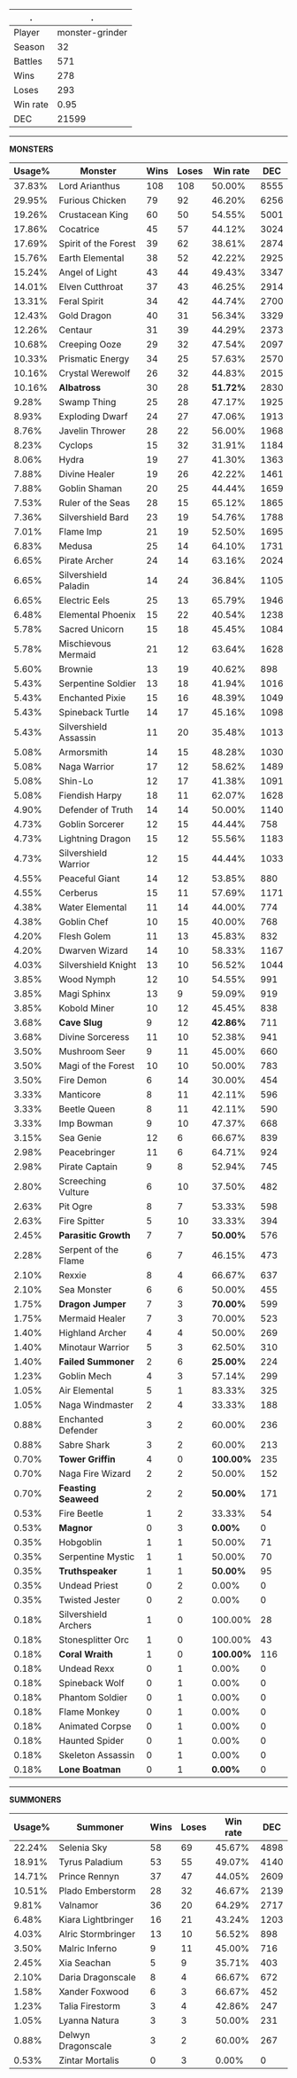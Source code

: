 .|.
|-|-
Player|monster-grinder
Season|32
Battles|571
Wins|278
Loses|293
Win rate|0.95
DEC|21599

---
**MONSTERS**

Usage%|Monster|Wins|Loses|Win rate|DEC|
-|-|-|-|-|-|
37.83%|Lord Arianthus|108|108|50.00%|8555|
29.95%|Furious Chicken|79|92|46.20%|6256|
19.26%|Crustacean King|60|50|54.55%|5001|
17.86%|Cocatrice|45|57|44.12%|3024|
17.69%|Spirit of the Forest|39|62|38.61%|2874|
15.76%|Earth Elemental|38|52|42.22%|2925|
15.24%|Angel of Light|43|44|49.43%|3347|
14.01%|Elven Cutthroat|37|43|46.25%|2914|
13.31%|Feral Spirit|34|42|44.74%|2700|
12.43%|Gold Dragon|40|31|56.34%|3329|
12.26%|Centaur|31|39|44.29%|2373|
10.68%|Creeping Ooze|29|32|47.54%|2097|
10.33%|Prismatic Energy|34|25|57.63%|2570|
10.16%|Crystal Werewolf|26|32|44.83%|2015|
10.16%|**Albatross**|30|28|**51.72%**|2830|
9.28%|Swamp Thing|25|28|47.17%|1925|
8.93%|Exploding Dwarf|24|27|47.06%|1913|
8.76%|Javelin Thrower|28|22|56.00%|1968|
8.23%|Cyclops|15|32|31.91%|1184|
8.06%|Hydra|19|27|41.30%|1363|
7.88%|Divine Healer|19|26|42.22%|1461|
7.88%|Goblin Shaman|20|25|44.44%|1659|
7.53%|Ruler of the Seas|28|15|65.12%|1865|
7.36%|Silvershield Bard|23|19|54.76%|1788|
7.01%|Flame Imp|21|19|52.50%|1695|
6.83%|Medusa|25|14|64.10%|1731|
6.65%|Pirate Archer|24|14|63.16%|2024|
6.65%|Silvershield Paladin|14|24|36.84%|1105|
6.65%|Electric Eels|25|13|65.79%|1946|
6.48%|Elemental Phoenix|15|22|40.54%|1238|
5.78%|Sacred Unicorn|15|18|45.45%|1084|
5.78%|Mischievous Mermaid|21|12|63.64%|1628|
5.60%|Brownie|13|19|40.62%|898|
5.43%|Serpentine Soldier|13|18|41.94%|1016|
5.43%|Enchanted Pixie|15|16|48.39%|1049|
5.43%|Spineback Turtle|14|17|45.16%|1098|
5.43%|Silvershield Assassin|11|20|35.48%|1013|
5.08%|Armorsmith|14|15|48.28%|1030|
5.08%|Naga Warrior|17|12|58.62%|1489|
5.08%|Shin-Lo|12|17|41.38%|1091|
5.08%|Fiendish Harpy|18|11|62.07%|1628|
4.90%|Defender of Truth|14|14|50.00%|1140|
4.73%|Goblin Sorcerer|12|15|44.44%|758|
4.73%|Lightning Dragon|15|12|55.56%|1183|
4.73%|Silvershield Warrior|12|15|44.44%|1033|
4.55%|Peaceful Giant|14|12|53.85%|880|
4.55%|Cerberus|15|11|57.69%|1171|
4.38%|Water Elemental|11|14|44.00%|774|
4.38%|Goblin Chef|10|15|40.00%|768|
4.20%|Flesh Golem|11|13|45.83%|832|
4.20%|Dwarven Wizard|14|10|58.33%|1167|
4.03%|Silvershield Knight|13|10|56.52%|1044|
3.85%|Wood Nymph|12|10|54.55%|991|
3.85%|Magi Sphinx|13|9|59.09%|919|
3.85%|Kobold Miner|10|12|45.45%|838|
3.68%|**Cave Slug**|9|12|**42.86%**|711|
3.68%|Divine Sorceress|11|10|52.38%|941|
3.50%|Mushroom Seer|9|11|45.00%|660|
3.50%|Magi of the Forest|10|10|50.00%|783|
3.50%|Fire Demon|6|14|30.00%|454|
3.33%|Manticore|8|11|42.11%|596|
3.33%|Beetle Queen|8|11|42.11%|590|
3.33%|Imp Bowman|9|10|47.37%|668|
3.15%|Sea Genie|12|6|66.67%|839|
2.98%|Peacebringer|11|6|64.71%|924|
2.98%|Pirate Captain|9|8|52.94%|745|
2.80%|Screeching Vulture|6|10|37.50%|482|
2.63%|Pit Ogre|8|7|53.33%|598|
2.63%|Fire Spitter|5|10|33.33%|394|
2.45%|**Parasitic Growth**|7|7|**50.00%**|576|
2.28%|Serpent of the Flame|6|7|46.15%|473|
2.10%|Rexxie|8|4|66.67%|637|
2.10%|Sea Monster|6|6|50.00%|455|
1.75%|**Dragon Jumper**|7|3|**70.00%**|599|
1.75%|Mermaid Healer|7|3|70.00%|523|
1.40%|Highland Archer|4|4|50.00%|269|
1.40%|Minotaur Warrior|5|3|62.50%|310|
1.40%|**Failed Summoner**|2|6|**25.00%**|224|
1.23%|Goblin Mech|4|3|57.14%|299|
1.05%|Air Elemental|5|1|83.33%|325|
1.05%|Naga Windmaster|2|4|33.33%|188|
0.88%|Enchanted Defender|3|2|60.00%|236|
0.88%|Sabre Shark|3|2|60.00%|213|
0.70%|**Tower Griffin**|4|0|**100.00%**|235|
0.70%|Naga Fire Wizard|2|2|50.00%|152|
0.70%|**Feasting Seaweed**|2|2|**50.00%**|171|
0.53%|Fire Beetle|1|2|33.33%|54|
0.53%|**Magnor**|0|3|**0.00%**|0|
0.35%|Hobgoblin|1|1|50.00%|71|
0.35%|Serpentine Mystic|1|1|50.00%|70|
0.35%|**Truthspeaker**|1|1|**50.00%**|95|
0.35%|Undead Priest|0|2|0.00%|0|
0.35%|Twisted Jester|0|2|0.00%|0|
0.18%|Silvershield Archers|1|0|100.00%|28|
0.18%|Stonesplitter Orc|1|0|100.00%|43|
0.18%|**Coral Wraith**|1|0|**100.00%**|116|
0.18%|Undead Rexx|0|1|0.00%|0|
0.18%|Spineback Wolf|0|1|0.00%|0|
0.18%|Phantom Soldier|0|1|0.00%|0|
0.18%|Flame Monkey|0|1|0.00%|0|
0.18%|Animated Corpse|0|1|0.00%|0|
0.18%|Haunted Spider|0|1|0.00%|0|
0.18%|Skeleton Assassin|0|1|0.00%|0|
0.18%|**Lone Boatman**|0|1|**0.00%**|0|

---
**SUMMONERS**

Usage%|Summoner|Wins|Loses|Win rate|DEC|
-|-|-|-|-|-|
22.24%|Selenia Sky|58|69|45.67%|4898|
18.91%|Tyrus Paladium|53|55|49.07%|4140|
14.71%|Prince Rennyn|37|47|44.05%|2609|
10.51%|Plado Emberstorm|28|32|46.67%|2139|
9.81%|Valnamor|36|20|64.29%|2717|
6.48%|Kiara Lightbringer|16|21|43.24%|1203|
4.03%|Alric Stormbringer|13|10|56.52%|898|
3.50%|Malric Inferno|9|11|45.00%|716|
2.45%|Xia Seachan|5|9|35.71%|403|
2.10%|Daria Dragonscale|8|4|66.67%|672|
1.58%|Xander Foxwood|6|3|66.67%|452|
1.23%|Talia Firestorm|3|4|42.86%|247|
1.05%|Lyanna Natura|3|3|50.00%|231|
0.88%|Delwyn Dragonscale|3|2|60.00%|267|
0.53%|Zintar Mortalis|0|3|0.00%|0|
